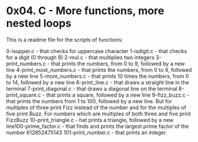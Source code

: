 # 0x04. C - More functions, more nested loops

This is a readme file for the scripts of functions:

0-isupper.c - that checks for uppercase character
1-isdigit.c - that checks for a digit (0 through 9)
2-mul.c - that multiplies two integers
3-print_numbers.c - that prints the numbers, from 0 to 9, followed by a new line
4-print_most_numbers.c - that prints the numbers, from 0 to 9, followed by a new line
5-more_numbers.c - that prints 10 times the numbers, from 0 to 14, followed by a new line
6-print_line.c - that draws a straight line in the terminal
7-print_diagonal.c -  that draws a diagonal line on the terminal
8-print_square.c - that prints a square, followed by a new line
9-fizz_buzz.c - that prints the numbers from 1 to 100, followed by a new line. But for multiples of three print Fizz instead of the number and for the multiples of five print Buzz. For numbers which are multiples of both three and five print FizzBuzz
10-print_triangle.c - hat prints a triangle, followed by a new line100-prime_factor.c - that finds and prints the largest prime factor of the number 612852475143
101-print_number.c - that prints an integer.
